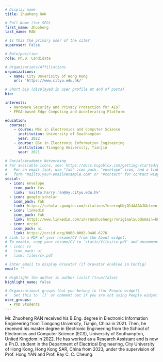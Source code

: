 ```yaml
---
# Display name
title: Zhuoheng RAN

# Full Name (for SEO)
first_name: Zhuoheng
last_name: RAN

# Is this the primary user of the site?
superuser: False

# Role/position
role: Ph.D. Candidate

# Organizations/Affiliations
organizations:
  - name: City Unverisity of Hong Kong
    url: 'https://www.cityu.edu.hk/'

# Short bio (displayed in user profile at end of posts)
bio: 

interests:
  - Hardware Security and Privacy Protection for AIoT
  - FPGA-based Edge Computing and Accelerating Platform

education:
  courses:
    - course: MSc in Electronics and Computer Science
      institution: University of Southampton
      year: 2022
    - course: BSc in Electronic Information Engineering
      institution: Tiangong University, Tianjin
      year: 2021

# Social/Academic Networking
# For available icons, see: https://docs.hugoblox.com/getting-started/page-builder/#icons
#   For an email link, use "fas" icon pack, "envelope" icon, and a link in the
#   form "mailto:your-email@example.com" or "#contact" for contact widget.
social:
  - icon: envelope
    icon_pack: fas
    link: 'mailto:harry.ran@my.cityu.edu.hk'
  - icon: google-scholar
    icon_pack: fab
    link: https://scholar.google.com/citations?user=qUNjQ14AAAAJ&hl=en
  - icon: linkedin
    icon_pack: fab
    link: https://www.linkedin.com/in/ranzhuoheng/?originalSubdomain=hk    
  - icon: orcid
    icon_pack: ai
    link: https://orcid.org/0000-0002-0446-6276
# Link to a PDF of your resume/CV from the About widget.
# To enable, copy your resume/CV to `static/files/cv.pdf` and uncomment the lines below.
# - icon: cv
#   icon_pack: ai
#   link: files/cv.pdf

# Enter email to display Gravatar (if Gravatar enabled in Config)
email: ''

# Highlight the author in author lists? (true/false)
highlight_name: false

# Organizational groups that you belong to (for People widget)
#   Set this to `[]` or comment out if you are not using People widget.
user_groups:
  - PhD Students
---
```


Mr. Zhuoheng RAN received his B.Eng. degree in Electronic Information Engineering from Tiangong University, Tianjin, China in 2021. Then, he received his master degree in Electronic Engineering from the School of Electronics and Computer Science (ECS), University of Southampton, United Kingdom in 2022. He has worked as a Research Assistant and is now a Ph.D. student in the Department of Electrical Engineering, City University of Hong Kong, Hong Kong SAR, China from 2023, under the supervision of Prof. Hong YAN and Prof. Ray C. C. Cheung.
